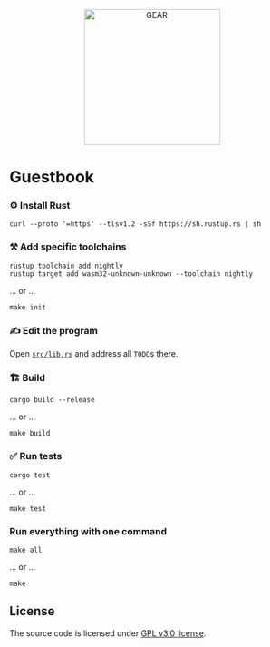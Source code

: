 <p align="center">
  <a href="https://gitpod.io/#https://github.com/gear-dapps/guestbook">
    <img src="https://gitpod.io/button/open-in-gitpod.svg" width="240" alt="GEAR">
  </a>
</p>

# Guestbook

### ⚙️ Install Rust

```shell
curl --proto '=https' --tlsv1.2 -sSf https://sh.rustup.rs | sh
```

### ⚒️ Add specific toolchains

```shell
rustup toolchain add nightly
rustup target add wasm32-unknown-unknown --toolchain nightly
```

... or ...

```shell
make init
```

### ✍️ Edit the program

Open [`src/lib.rs`](src/lib.rs) and address all `TODO`s there.

### 🏗️ Build

```shell
cargo build --release
```

... or ...

```shell
make build
```

### ✅ Run tests

```shell
cargo test
```

... or ...

```shell
make test
```

### Run everything with one command

```shell
make all
```

... or ...

```shell
make
```

## License

The source code is licensed under [GPL v3.0 license](LICENSE).
